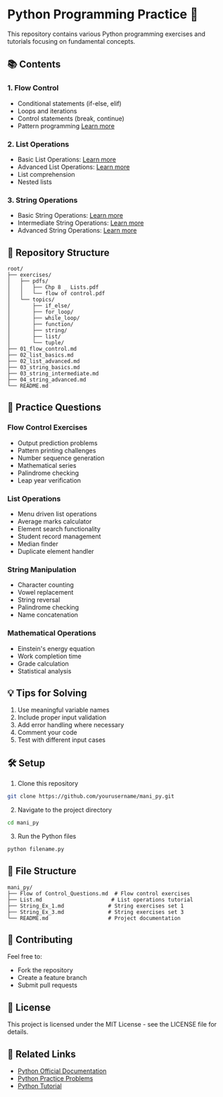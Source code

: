 # Python Programming Practice 🚀

This repository contains various Python programming exercises and tutorials focusing on fundamental concepts.

## 📚 Contents

### 1. Flow Control
- Conditional statements (if-else, elif)
- Loops and iterations
- Control statements (break, continue)
- Pattern programming
[Learn more](01_flow_control.md)

### 2. List Operations
- Basic List Operations: [Learn more](02_list_basics.md)
- Advanced List Operations: [Learn more](02_list_advanced.md)
- List comprehension
- Nested lists

### 3. String Operations
- Basic String Operations: [Learn more](03_string_basics.md)
- Intermediate String Operations: [Learn more](03_string_intermediate.md)
- Advanced String Operations: [Learn more](04_string_advanced.md)

## 📂 Repository Structure
```
root/
├── exercises/
│   ├── pdfs/
│   │   ├── Chp 8 _ Lists.pdf
│   │   └── flow of control.pdf
│   └── topics/
│       ├── if_else/
│       ├── for_loop/
│       ├── while_loop/
│       ├── function/
│       ├── string/
│       ├── list/
│       └── tuple/
├── 01_flow_control.md
├── 02_list_basics.md
├── 02_list_advanced.md
├── 03_string_basics.md
├── 03_string_intermediate.md
├── 04_string_advanced.md
└── README.md
```

## 🎯 Practice Questions

### Flow Control Exercises
- Output prediction problems
- Pattern printing challenges
- Number sequence generation
- Mathematical series
- Palindrome checking
- Leap year verification

### List Operations
- Menu driven list operations
- Average marks calculator
- Element search functionality
- Student record management
- Median finder
- Duplicate element handler

### String Manipulation
- Character counting
- Vowel replacement
- String reversal
- Palindrome checking
- Name concatenation

### Mathematical Operations
- Einstein's energy equation
- Work completion time
- Grade calculation
- Statistical analysis

## 💡 Tips for Solving
1. Use meaningful variable names
2. Include proper input validation
3. Add error handling where necessary
4. Comment your code
5. Test with different input cases

## 🛠️ Setup
1. Clone this repository
```bash
git clone https://github.com/yourusername/mani_py.git
```
2. Navigate to the project directory
```bash
cd mani_py
```
3. Run the Python files
```bash
python filename.py
```

## 📝 File Structure
```
mani_py/
├── Flow of Control_Questions.md  # Flow control exercises
├── List.md                      # List operations tutorial
├── String_Ex_1.md              # String exercises set 1
├── String_Ex_3.md              # String exercises set 3
└── README.md                   # Project documentation
```

## 🤝 Contributing
Feel free to:
- Fork the repository
- Create a feature branch
- Submit pull requests

## 📄 License
This project is licensed under the MIT License - see the LICENSE file for details.

## 🔗 Related Links
- [Python Official Documentation](https://docs.python.org/)
- [Python Practice Problems](https://www.w3schools.com/python/)
- [Python Tutorial](https://www.tutorialspoint.com/python/)